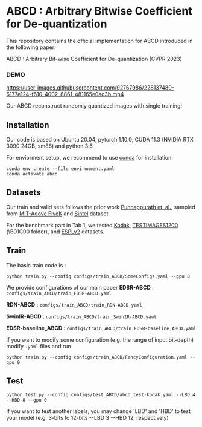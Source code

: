 # ABCD : Arbitrary Bitwise Coefficient for De-quantization
This repository contains the official implementation for ABCD introduced in the following paper:

ABCD : Arbitrary Bit-wise Coefficient for De-quantization (CVPR 2023)

### DEMO 
https://user-images.githubusercontent.com/92767986/228137480-6177e124-f610-4002-8861-481165e0ac3b.mp4

Our ABCD reconstruct randomly quantized images with single training!

## Installation
Our code is based on Ubuntu 20.04, pytorch 1.10.0, CUDA 11.3 (NVIDIA RTX 3090 24GB, sm86) and python 3.6.

For enviorment setup, we recommend to use [conda](https://www.anaconda.com/distribution/) for installation:

```
conda env create --file environment.yaml
conda activate abcd
```
## Datasets

Our train and valid sets follows the prior work [Punnappurath et. al.](https://github.com/abhijithpunnappurath/a-little-bit-more/tree/master/download_data_and_test), sampled from [MIT-Adove FiveK](https://data.csail.mit.edu/graphics/fivek/) and [Sintel](https://media.xiph.org/sintel/sintel-1k-png16/) dataset. 

For the benchmark part in Tab 1, we tested [Kodak](https://r0k.us/graphics/kodak/), [TESTIMAGES1200](https://testimages.org/) (\B01C00 folder), and [ESPLv2](http://signal.ece.utexas.edu/~bevans/synthetic/) datasets.


## Train
The basic train code is : 
```
python train.py --config configs/train_ABCD/SomeConfigs.yaml --gpu 0
```
We provide configurations of our main paper
**EDSR-ABCD** : `configs/train_ABCD/train_EDSR-ABCD.yaml`

**RDN-ABCD** : `configs/train_ABCD/train_RDN-ABCD.yaml` 

**SwinIR-ABCD** : `configs/train_ABCD/train_SwinIR-ABCD.yaml`

**EDSR-baseline_ABCD** : `configs/train_ABCD/train_EDSR-baseline_ABCD.yaml`

If you want to modify some configuration (e.g. the range of input bit-depth) modify `.yaml` files and run 
```
python train.py --config configs/train_ABCD/FancyConfiguration.yaml --gpu 0
```

## Test
```
python test.py --config configs/test_ABCD/abcd_test-kodak.yaml --LBD 4 --HBD 8 --gpu 0
```
If you want to test another labels, you may change 'LBD' and 'HBD'  to test your model (e.g. 3-bits to 12-bits --LBD 3 --HBD 12, respectively)
